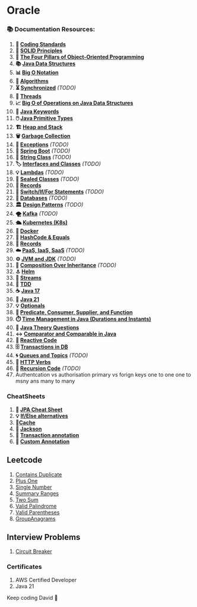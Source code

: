 # Oracle


### 📚 Documentation Resources:

1. **📏 [Coding Standards](documentation/CodingStandards.md)**
2. **🧱 [SOLID Principles](documentation/SolidPrinciples.md)**
3. **🎨 [The Four Pillars of Object-Oriented Programming](documentation/Four%20Pillars%20of%20Object-Oriented%20Programming.md)**
4. **📚 [Java Data Structures](documentation/Java%20Data%20Structures.md)**
5. **📊 [Big O Notation](documentation/Big%20O%20Notation.md)**
6. **🧠 [Algorithms](documentation/Algorithms.md)**
7. **⏳ [Synchronized](documentation/Synchronized.md)** _(TODO)_
8. **🧵 [Threads](documentation/Threads.md)**
9. **📈 [Big O of Operations on Java Data Structures](documentation/Big%20O%20of%20Operations%20on%20Java%20Data%20Structures.md)**
10. **🍩 [Java Keywords](documentation/Java%20Keywords.md)**
11. **🖱️ [Java Primitive Types](documentation/Java%20Primitive%20Types.md)**
12. **🏗️ [Heap and Stack](documentation/Heap%20and%20Stack.md)**
13. **🗑️ [Garbage Collection](documentation/Garbage%20Collection.md)**
14. **🚨 [Exceptions](documentation/Exceptions.md)** _(TODO)_
15. **🌿 [Spring Boot](documentation/SpringBoot.md)** _(TODO)_
16. **🧵 [String Class](documentation/StringClass.md)** _(TODO)_
17. **🏷️ [Interfaces and Classes](documentation/InterfacesAndClasses.md)** _(TODO)_
18. **💡 [Lambdas](documentation/Lambdas.md)** _(TODO)_
19. **🚪 [Sealed Classes](documentation/SealedClasses.md)** _(TODO)_
20. **📜 [Records](documentation/Records.md)**
21. **🔄 [Switch/If/For Statements](documentation/SwitchIfForStatements.md)** _(TODO)_
22. **💾 [Databases](documentation/Databases.md)** _(TODO)_
23. **🏛️ [Design Patterns](documentation/DesignPatterns.md)** _(TODO)_
24. **🌪️ [Kafka](documentation/Kafka.md)** _(TODO)_
25. **🛳️ [Kubernetes (K8s)](documentation/Kubernetes%20(K8s).md)**
26. **🐋 [Docker](documentation/Docker.md)**
27. **🔑 [HashCode & Equals](documentation/HashCode%20and%20Equals.md)**
28. **📜 [Records](documentation/Records.md)**
29. **☁️ [PaaS, IaaS, SaaS](documentation/PaaSIaaSSaaS.md)** _(TODO)_
30. **⚙️ [JVM and JDK](documentation/JVM%20and%20JDK.md)** _(TODO)_
31. **🔀 [Composition Over Inheritance](documentation/CompositionOverInheritance.md)** _(TODO)_
32. **⚓ [Helm](documentation/Helm.md)**
33. **🔁 [Streams](documentation/Streams.md)**
34. **🧪 [TDD](documentation/TDD.md)**
35. **☕ [Java 17](documentation/Java17.md)**
36. **🍵 [Java 21](documentation/Java21.md)**
37. **💡 [Optionals](documentation/Optionals.md)**
38. **🔢 [Predicate, Consumer, Supplier, and Function](documentation/FunctionalInterfaces.md)**
39. **⏱️ [Time Management in Java (Durations and Instants)](documentation/TimeManagementInJava.md)**
40. **📝 [Java Theory Questions](documentation/JavaTheoryCheatSheet.md)**
41. **↔️ [Comparator and Comparable in Java](documentation/comparatorInJava.md)**
42. **🚪 [Reactive Code](documentation/reactivecode.md)**
43. **🗄️ [Transactions in DB](documentation/transactions.md)**
44. **🌀 [Queues and Topics](documentation/QueuesAndTopics.md)** _(TODO)_
45. **📮 [HTTP Verbs](documentation/HTTP%20Verbs.md)** 
46. **🔁 [Recursion Code](documentation/RecursionCode.md)** _(TODO)_
47. Authentcation vs authorisation 
primary vs forign keys 
one to one one to msny ans many to many 


### CheatSheets
1. **📜 [JPA Cheat Sheet](cheatSheets/JPACheatSheet.md)**
2. **💡 [If/Else alternatives](cheatSheets/IfElseReplacments.md)**
3. **📍[Cache](cheatSheets/caches.md)**
4. **📶 [Jackson](cheatSheets/Jackson.md)**
5. **📶 [Transaction annotation](cheatSheets/Transaction.md)**
6. **📶 [Custom Annotation](cheatSheets/Annotation.md)**


## Leetcode 

1. [Contains Duplicate](leetcode/containsduplicate/ContainsDuplicate.md)
2. [Plus One](leetcode/plusOne/PlusOne.md)
3. [Single Number](leetcode/singlenumber/SingleNumber.md)
4. [Summary Ranges](leetcode/summaryranges/SummaryRanges.md)
5. [Two Sum](leetcode/twosum/TwoSum.md)
6. [Valid Palindrome](leetcode/validpalindrome/ValidPalindrome.md)
7. [Valid Parentheses](leetcode/validparentheses/ValidParentheses.md)
8. [GroupAnagrams](leetcode/groupanagrams/groupAnagrams.md)


## Interview Problems
1. [Circuit Breaker](interview/circuitbreaker/CircuitBreaker.md)



### Certificates 
1. AWS Certified Developer 
2. Java 21 

Keep coding David 🚀

